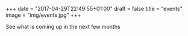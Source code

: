+++
date = "2017-04-29T22:49:55+01:00"
draft = false
title = "events"
image = "img/events.jpg"
+++

See what is coming up in the next few months
<!--more-->
